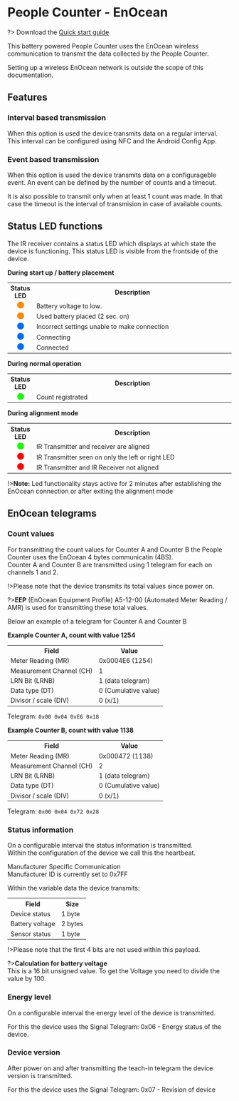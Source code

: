 # People Counter - EnOcean

?> Download the <a href="./pdf/IMBuildings - Quick start guide - People Counter - Enocean v23.09-1.pdf" target="_blank">Quick start guide</a>

This battery powered People Counter uses the EnOcean wireless communication to transmit the data collected by the People Counter.

Setting up a wireless EnOcean network is outside the scope of this documentation.

## Features

### Interval based transmission
When this option is used the device transmits data on a regular interval.
This interval can be configured using NFC and the Android Config App.

### Event based transmission
When this option is used the device transmits data on a configurageble event.
An event can be defined by the number of counts and a timeout.

It is also possible to transmit only when at least 1 count was made. In that case the timeout is the interval of transmision in case of available counts.

## Status LED functions

The IR receiver contains a status LED which displays at which state the device is functioning.
This status LED is visible from the frontside of the device.

**During start up / battery placement**
<table>
<tr><th width="30">Status LED</th><th width="600">Description</th></tr>
<tr><td align="center"><img src="./assets/blink-led-orange.gif" width="15"></td><td>Battery voltage to low.</td></tr>
<tr><td align="center"><img src="./assets/led-orange.gif" width="15"></td><td>Used battery placed (2 sec. on)</td></tr>
<tr><td align="center"><img src="./assets/led-blue.gif" width="15"></td><td>Incorrect settings unable to make connection</td></tr>
<tr><td align="center"><img src="./assets/blink-led-blue.gif" width="15"></td><td>Connecting</td></tr>
<tr><td align="center"><img src="./assets/blink-led-blue-green.gif" width="15"></td><td>Connected</td>
</table>

**During normal operation**
<table>
<tr><th width="30">Status LED</th><th width="600">Description</th></tr>
<tr><td align="center"><img src="./assets/blink-led-green-count.gif" width="15"></td><td>Count registrated</td>
</table>

**During alignment mode**
<table>
<tr><th width="30">Status LED</th><th width="600">Description</th></tr>
<tr><td align="center"><img src="./assets/led-green.gif" width="15"></td><td>IR Transmitter and receiver are aligned</td>
<tr><td align="center"><img src="./assets/led-red.gif" width="15"></td><td>IR Transmitter seen on only the left or right LED</td>
<tr><td align="center"><img src="./assets/blink-led-red.gif" width="15"></td><td>IR Transmitter and IR Receiver not aligned</td>
</table>

!>**Note:** Led functionality stays active for 2 minutes after establishing the EnOcean connection or after exiting the alignment mode

## EnOcean telegrams

### Count values

For transmitting the count values for Counter A and Counter B the People Counter uses the EnOcean 4 bytes communicatin (4BS).<br>
Counter A and Counter B are transmitted using 1 telegram for each on channels 1 and 2.

!>Please note that the device transmits its total values since power on.

?>**EEP** (EnOcean Equipment Profile) A5-12-00 (Automated Meter Reading / AMR) is used for transmitting these total values.

Below an example of a telegram for Counter A and Counter B

**Example Counter A, count with value 1254**

<table>
<tr><th>Field</th><th>Value</th></tr>
<tr><td>Meter Reading (MR)</td><td>0x0004E6 (1254)</td></tr>
<tr><td>Measurement Channel (CH)</td><td>1</td></tr>
<tr><td>LRN Bit (LRNB)</td><td>1 (data telegram)</td></tr>
<tr><td>Data type (DT)</td><td>0 (Cumulative value)</td></tr>
<tr><td>Divisor / scale (DIV)</td><td>0 (x/1)</td></tr>
</table>

Telegram: `0x00 0x04 0xE6 0x18`

**Example Counter B, count with value 1138**

<table>
<tr><th>Field</th><th>Value</th></tr>
<tr><td>Meter Reading (MR)</td><td>0x000472 (1138)</td></tr>
<tr><td>Measurement Channel (CH)</td><td>2</td></tr>
<tr><td>LRN Bit (LRNB)</td><td>1 (data telegram)</td></tr>
<tr><td>Data type (DT)</td><td>0 (Cumulative value)</td></tr>
<tr><td>Divisor / scale (DIV)</td><td>0 (x/1)</td></tr>
</table>

Telegram: `0x00 0x04 0x72 0x28`

### Status information

On a configurable interval the status information is transmitted.<br>
Within the configuration of the device we call this the heartbeat.

Manufacturer Specific Communication<br>
Manufacturer ID is currently set to 0x7FF

Within the variable data the device transmits:
<table>
<tr><th>Field</th><th>Size</th></tr>
<tr><td>Device status</td><td>1 byte</td></tr>
<tr><td>Battery voltage</td><td>2 bytes</td></tr>
<tr><td>Sensor status</td><td>1 byte</td></tr>
</table>

!>Please note that the first 4 bits are not used within this payload.

?>**Calculation for battery voltage**<br>
This is a 16 bit unsigned value. To get the Voltage you need to divide the value by 100.

### Energy level
On a configurable interval the energy level of the device is transmitted.

For this the device uses the Signal Telegram: 0x06 - Energy status of the device.

### Device version
After power on and after transmitting the teach-in telegram the device version is transmitted.

For this the device uses the Signal Telegram: 0x07 - Revision of device

